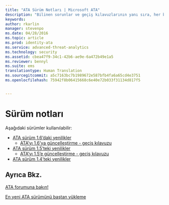```yaml
---
title: "ATA Sürüm Notları | Microsoft ATA"
description: "Bilinen sorunlar ve geçiş kılavuzlarının yanı sıra, her bir sürümde nelerin güncelleştirildiğinin tam bir listesini verir."
keywords: 
author: rkarlin
manager: stevenpo
ms.date: 04/28/2016
ms.topic: article
ms.prod: identity-ata
ms.service: advanced-threat-analytics
ms.technology: security
ms.assetid: cbea47f9-34c1-42b6-ae9e-6a472b49e1a5
ms.reviewer: bennyl
ms.suite: ems
translationtype: Human Translation
ms.sourcegitcommit: a5c7163bc7b1989672e587bfb4fa6a65cd4e3751
ms.openlocfilehash: 75942f8b06415668c6e40e72b033f31134d817f5


---
```


# Sürüm notları
Aşağıdaki sürümler kullanılabilir:

- [ATA sürüm 1.6’daki yenilikler](whats-new-version-1.6.md)
   - [ATA’yı 1.6’ya güncelleştirme - geçiş kılavuzu](/advanced-threat-analytics/understand-explore/ata-update-1.6-migration-guide)
- [ATA sürüm 1.5’teki yenilikler](whats-new-version-1.5.md)
   - [ATA’yı 1.5’e güncelleştirme - geçiş kılavuzu](/advanced-threat-analytics/understand-explore/ata-update-1.5-migration-guide)
- [ATA sürüm 1.4’teki yenilikler](whats-new-version-1.4.md)

## Ayrıca Bkz.
[ATA forumuna bakın!](https://social.technet.microsoft.com/Forums/security/home?forum=mata)

[En yeni ATA sürümünü baştan yükleme](/advanced-threat-analytics/deploy-use/install-ata)



<!--HONumber=Jul16_HO3-->


